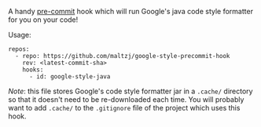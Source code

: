 A handy [pre-commit](http://pre-commit.com/) hook which will run Google's java
code style formatter for you on your code!

Usage:

```
repos:
  - repo: https://github.com/maltzj/google-style-precommit-hook
    rev: <latest-commit-sha>
    hooks:
      - id: google-style-java
```

_Note_: this file stores Google's code style formatter jar in a `.cache/`
directory so that it doesn't need to be re-downloaded each time. You will
probably want to add `.cache/` to the `.gitignore` file of the project which
uses this hook.
